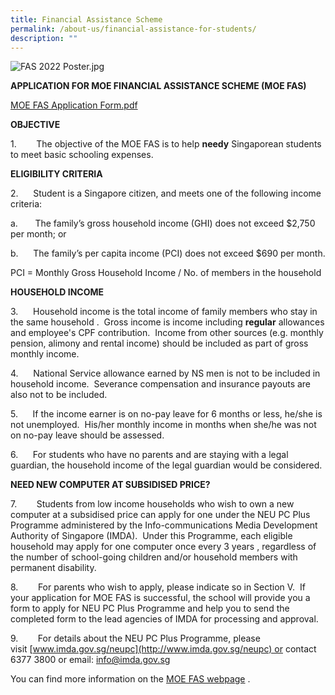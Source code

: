 ```yaml
---
title: Financial Assistance Scheme
permalink: /about-us/financial-assistance-for-students/
description: ""
---
```

![FAS 2022 Poster.jpg](https://jurongwestsec.moe.edu.sg/qql/slot/u198/About%20the%20School/Financial%20Assistance/2022/FAS%202022%20Poster.jpg)  

**APPLICATION FOR MOE FINANCIAL ASSISTANCE SCHEME (MOE FAS)** 

[MOE FAS Application Form.pdf](https://jurongwestsec.moe.edu.sg/qql/slot/u198/About%20the%20School/Financial%20Assistance/2022/MOE-FAS%20APPLICATION%20FORM%20YR%202022.pdf) 

**OBJECTIVE**  

1.        The objective of the MOE FAS is to help **needy** Singaporean students to meet basic schooling expenses.

**ELIGIBILITY CRITERIA**

2.      Student is a Singapore citizen, and meets one of the following income criteria:

a.       The family’s gross household income (GHI) does not exceed $2,750 per month; or

b.      The family’s per capita income (PCI) does not exceed $690 per month.

PCI = Monthly Gross Household Income / No. of members in the household

**HOUSEHOLD INCOME**

3.      Household income is the total income of family members who stay in the same household .  Gross income is income including **regular** allowances and employee's CPF contribution.  Income from other sources (e.g. monthly pension, alimony and rental income) should be included as part of gross monthly income.

4.      National Service allowance earned by NS men is not to be included in household income.  Severance compensation and insurance payouts are also not to be included.  

5.      If the income earner is on no-pay leave for 6 months or less, he/she is not unemployed.  His/her monthly income in months when she/he was not on no-pay leave should be assessed.

6.      For students who have no parents and are staying with a legal guardian, the household income of the legal guardian would be considered.

**NEED NEW COMPUTER AT SUBSIDISED PRICE?**

7.        Students from low income households who wish to own a new computer at a subsidised price can apply for one under the NEU PC Plus Programme administered by the Info-communications Media Development Authority of Singapore (IMDA).  Under this Programme, each eligible household may apply for one computer once every 3 years , regardless of the number of school-going children and/or household members with permanent disability.  

8.        For parents who wish to apply, please indicate so in Section V.  If your application for MOE FAS is successful, the school will provide you a form to apply for NEU PC Plus Programme and help you to send the completed form to the lead agencies of IMDA for processing and approval.

9.        For details about the NEU PC Plus Programme, please visit [www.imda.gov.sg/neupc](http://www.imda.gov.sg/neupc) or contact 6377 3800 or email: [info@imda.gov.sg](mailto:info@imda.gov.sg) 

You can find more information on the [MOE FAS webpage](http://www.moe.gov.sg/initiatives/financial-assistance/) .